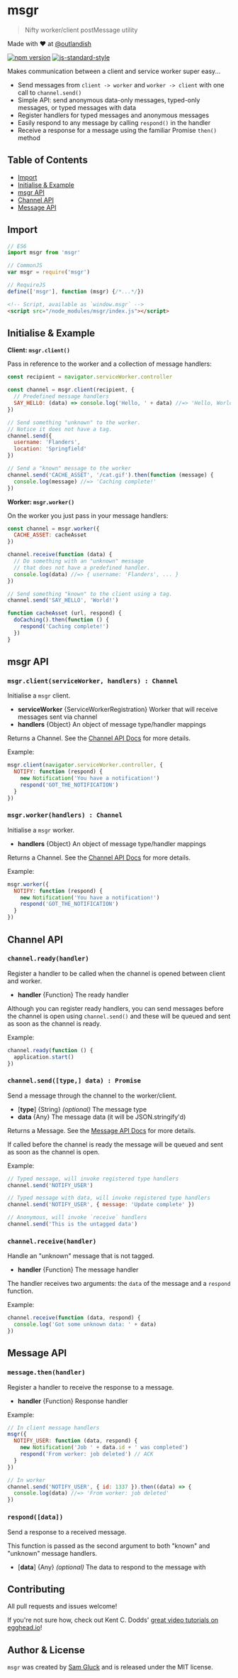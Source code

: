 # msgr

> Nifty worker/client postMessage utility

Made with ❤ at [@outlandish](http://www.twitter.com/outlandish)

<a href="http://badge.fury.io/js/msgr"><img alt="npm version" src="https://badge.fury.io/js/msgr.svg"></a>
[![js-standard-style](https://img.shields.io/badge/code%20style-standard-brightgreen.svg)](http://standardjs.com/)

Makes communication between a client and service worker super easy...

- Send messages from `client -> worker` and `worker -> client` with one call to `channel.send()`
- Simple API: send anonymous data-only messages, typed-only messages, or typed messages with data
- Register handlers for typed messages and anonymous messages
- Easily respond to any message by calling `respond()` in the handler
- Receive a response for a message using the familiar Promise `then()` method

## Table of Contents

- [Import](#import)
- [Initialise & Example](#initialise-&-example)
- [msgr API](#msgr-api)
- [Channel API](#channel-api)
- [Message API](#message-api)

## Import

```js
// ES6
import msgr from 'msgr'

// CommonJS
var msgr = require('msgr')

// RequireJS
define(['msgr'], function (msgr) {/*...*/})
```

```html
<!-- Script, available as `window.msgr` -->
<script src="/node_modules/msgr/index.js"></script>
```

## Initialise & Example

__Client: `msgr.client()`__

Pass in reference to the worker and a collection of message handlers:

```js
const recipient = navigator.serviceWorker.controller

const channel = msgr.client(recipient, {
  // Predefined message handlers
  SAY_HELLO: (data) => console.log('Hello, ' + data) //=> 'Hello, World!'
})

// Send something "unknown" to the worker.
// Notice it does not have a tag.
channel.send({
  username: 'Flanders',
  location: 'Springfield'
})

// Send a "known" message to the worker
channel.send('CACHE_ASSET', '/cat.gif').then(function (message) {
  console.log(message) //=> 'Caching complete!'
})
```

__Worker: `msgr.worker()`__

On the worker you just pass in your message handlers:

```js
const channel = msgr.worker({
  CACHE_ASSET: cacheAsset
})

channel.receive(function (data) {
  // Do something with an "unknown" message
  // that does not have a predefined handler.
  console.log(data) //=> { username: 'Flanders', ... }
})

// Send something "known" to the client using a tag.
channel.send('SAY_HELLO', 'World!')

function cacheAsset (url, respond) {
  doCaching().then(function () {
    respond('Caching complete!')
  })
}
```

## msgr API

### `msgr.client(serviceWorker, handlers) : Channel`

Initialise a `msgr` client.

- __serviceWorker__ {ServiceWorkerRegistration} Worker that will receive messages sent via channel
- __handlers__ {Object} An object of message type/handler mappings

Returns a Channel. See the [Channel API Docs](#channel-api) for more details.

Example:

```js
msgr.client(navigator.serviceWorker.controller, {
  NOTIFY: function (respond) {
    new Notification('You have a notification!')
    respond('GOT_THE_NOTIFICATION')
  }
})
```

### `msgr.worker(handlers) : Channel`

Initialise a `msgr` worker.

- __handlers__ {Object} An object of message type/handler mappings

Returns a Channel. See the [Channel API Docs](#channel-api) for more details.

Example:

```js
msgr.worker({
  NOTIFY: function (respond) {
    new Notification('You have a notification!')
    respond('GOT_THE_NOTIFICATION')
  }
})
```

## Channel API

### `channel.ready(handler)`

Register a handler to be called when the channel is opened between client and worker.

- __handler__ {Function} The ready handler

Although you can register ready handlers, you can send messages before the channel is open using
`channel.send()` and these will be queued and sent as soon as the channel is ready.

Example:

```js
channel.ready(function () {
  application.start()
})
```

### `channel.send([type,] data) : Promise`

Send a message through the channel to the worker/client.

- [__type__] {String} _(optional)_ The message type
- __data__ {Any} The message data (it will be JSON.stringify'd)

Returns a Message. See the [Message API Docs](#message-api) for more details.

If called before the channel is ready the message will be queued and sent as soon as the channel is open.

Example:

```js
// Typed message, will invoke registered type handlers
channel.send('NOTIFY_USER')

// Typed message with data, will invoke registered type handlers
channel.send('NOTIFY_USER', { message: 'Update complete' })

// Anonymous, will invoke `receive` handlers
channel.send('This is the untagged data')
```

### `channel.receive(handler)`

Handle an "unknown" message that is not tagged.

- __handler__ {Function} The message handler

The handler receives two arguments: the `data` of the message and a `respond` function.

Example:

```js
channel.receive(function (data, respond) {
  console.log('Got some unknown data: ' + data)
})
```

## Message API

### `message.then(handler)`

Register a handler to receive the response to a message.

- __handler__ {Function} Response handler

Example:

```js
// In client message handlers
msgr({
  NOTIFY_USER: function (data, respond) {
    new Notification('Job ' + data.id + ' was completed')
    respond('From worker: job deleted') // ACK
  }
})

// In worker
channel.send('NOTIFY_USER', { id: 1337 }).then((data) => {
  console.log(data) //=> 'From worker: job deleted'
})
```

### `respond([data])`

Send a response to a received message.

This function is passed as the second argument to both "known" and "unknown" message handlers.

- [__data__] {Any} _(optional)_ The data to respond to the message with

## Contributing

All pull requests and issues welcome!

If you're not sure how, check out Kent C. Dodds'
[great video tutorials on egghead.io](https://egghead.io/lessons/javascript-identifying-how-to-contribute-to-an-open-source-project-on-github)!

## Author & License

`msgr` was created by [Sam Gluck](https://twitter.com/sdgluck) and is released under the MIT license.

